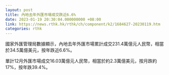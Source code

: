 ```yaml
---
layout: post
title: 內地去年外匯市場成交跌近6.6%
date: 2023-01-19 20:30:04.000000000 +08:00
link: https://news.rthk.hk/rthk/ch/component/k2/1684627-20230119.htm
categories: rthk
---
```


國家外匯管理局數據顯示，內地去年外匯市場累計成交231.4萬億元人民幣，相當於34.5萬億美元，按年跌近6.6%。

單計12月外匯市場成交16.03萬億元人民幣，相當於約2.3萬億美元，按月跌約17%，按年跌39.4%。
